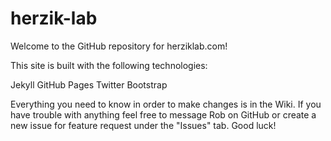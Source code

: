 # herzik-lab
Welcome to the GitHub repository for herziklab.com!

This site is built with the following technologies:

Jekyll
GitHub Pages
Twitter Bootstrap

Everything you need to know in order to make changes is in the Wiki. If you have trouble with anything feel free to message Rob on GitHub or create a new issue for feature request under the "Issues" tab. Good luck!
